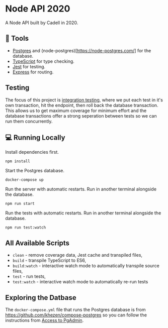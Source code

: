 # Node API 2020

A Node API built by Cadell in 2020.

## 🔧 Tools

- [Postgres](https://www.postgresql.org/) and (node-postgres)[https://node-postgres.com/] for the database.
- [TypeScript](https://www.typescriptlang.org/) for type checking.
- [Jest](https://facebook.github.io/jest/) for testing.
- [Express](https://expressjs.com/) for routing.

## Testing

The focus of this project is [integration testing](https://kentcdodds.com/blog/write-tests), where we put each test in it's own transaction, hit the endpoint, then roll back the database transaction. This allows us to get maximum coverage for minimum effort and the database transactions offer a strong seperation between tests so we can run them concurrently.

## 💻 Running Locally

Install dependencies first.

```
npm install
```

Start the Postgres database.

```
docker-compose up
```

Run the server with automatic restarts. Run in another terminal alongside the database.

```
npm run start
```

Run the tests with automatic restarts. Run in another terminal alongside the database.

```
npm run test:watch
```

## All Available Scripts

- `clean` - remove coverage data, Jest cache and transpiled files,
- `build` - transpile TypeScript to ES6,
- `build:watch` - interactive watch mode to automatically transpile source files,
- `test` - run tests,
- `test:watch` - interactive watch mode to automatically re-run tests

## Exploring the Datbase

The `docker-compose.yml` file that runs the Postgres database is from https://github.com/khezen/compose-postgres so you can follow the instructions from [Access to PgAdmin](https://github.com/khezen/compose-postgres).
